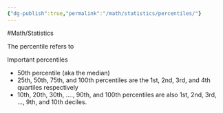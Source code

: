 ```yaml
---
{"dg-publish":true,"permalink":"/math/statistics/percentiles/"}
---
```



#Math/Statistics 

The percentile refers to

Important percentiles
- 50th percentile (aka the median)
- 25th, 50th, 75th, and 100th percentiles are the 1st, 2nd, 3rd, and 4th quartiles respectively
- 10th, 20th, 30th, ...., 90th, and 100th percentiles are also 1st, 2nd, 3rd, ..., 9th, and 10th deciles.